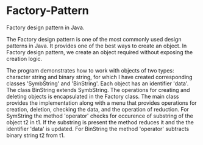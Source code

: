 # Factory-Pattern
Factory design pattern in Java.

The Factory design pattern is one of the most commonly used design patterns in Java. It provides one of the best ways to create an object. In Factory design pattern, we create an object required without exposing the creation logic.

The program demonstrates how to work with objects of two types: character string and binary string, for which I have created corresponding classes 'SymbString' and 'BinString'. Each object has an identifier 'data'. The class BinString extends SymbString. The operations for creating and deleting objects is encapsulated in the Factory class. The main class provides the implementation along with a menu that provides operations for creation, deletion, checking the data, and the operation of reduction.
For SymString the method 'operator' checks for occurence of substring of the object t2 in t1. If the substring is present the method reduces it and the the identifier 'data' is updated. For BinString the method 'operator' subtracts binary string t2 from t1.
